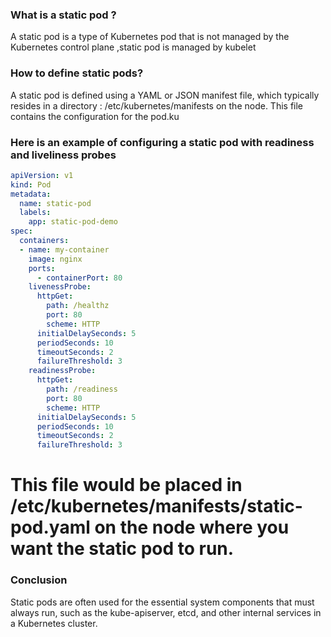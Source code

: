 ### What is a static pod ?
A static pod is a type of Kubernetes pod that is not managed by the Kubernetes control plane ,static pod is managed by kubelet  

### How to define static pods?
A static pod is defined using a YAML or JSON manifest file, which typically resides in a directory : /etc/kubernetes/manifests on the node. This file contains the configuration for the pod.ku

### Here is an example of configuring a  static pod with readiness and liveliness probes
```yaml
apiVersion: v1
kind: Pod
metadata:
  name: static-pod
  labels:
    app: static-pod-demo
spec:
  containers:
  - name: my-container
    image: nginx
    ports:
      - containerPort: 80
    livenessProbe:
      httpGet:
        path: /healthz
        port: 80
        scheme: HTTP
      initialDelaySeconds: 5
      periodSeconds: 10
      timeoutSeconds: 2
      failureThreshold: 3
    readinessProbe:
      httpGet:
        path: /readiness
        port: 80
        scheme: HTTP
      initialDelaySeconds: 5
      periodSeconds: 10
      timeoutSeconds: 2
      failureThreshold: 3
```

# This file would be placed in /etc/kubernetes/manifests/static-pod.yaml on the node where you want the static pod to run.
  
### Conclusion
   Static pods are often used for the essential system components that must always run, such as the kube-apiserver, etcd, and other internal services in a Kubernetes cluster. 